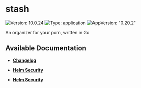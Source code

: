 # stash

![Version: 10.0.24](https://img.shields.io/badge/Version-10.0.24-informational?style=flat-square) ![Type: application](https://img.shields.io/badge/Type-application-informational?style=flat-square) ![AppVersion: "0.20.2"](https://img.shields.io/badge/AppVersion-"0.20.2"-informational?style=flat-square)

An organizer for your porn, written in Go

## Available Documentation

- [**Changelog**](CHANGELOG)

- [**Helm Security**](container-security)

- [**Helm Security**](helm-security)

